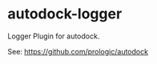 autodock-logger
===============

Logger Plugin for autodock.

See: <https://github.com/prologic/autodock>
